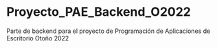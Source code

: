 # Proyecto_PAE_Backend_O2022
Parte de backend para el proyecto de Programación de Aplicaciones de Escritorio Otoño 2022
